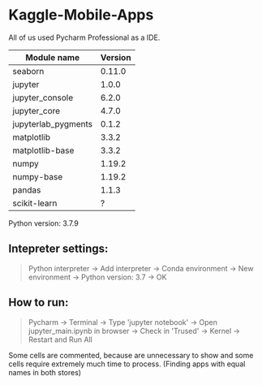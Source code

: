 # Kaggle-Mobile-Apps

All of us used Pycharm Professional as a IDE.

| Module name  | Version |
| ------------- | ------------- |
| seaborn | 0.11.0  |
| jupyter  | 1.0.0  |
| jupyter_console  | 6.2.0  |
| jupyter_core  | 4.7.0 |
| jupyterlab_pygments  | 0.1.2  |
| matplotlib | 3.3.2  |
| matplotlib-base  | 3.3.2 |
| numpy  | 1.19.2 |
| numpy-base  | 1.19.2 |
| pandas  | 1.1.3 |
| scikit-learn  | ?  |

Python version: 3.7.9

## Intepreter settings:

   >Python interpreter -> Add interpreter -> Conda environment -> New environment -> Python version: 3.7 -> OK

## How to run:

   >Pycharm -> Terminal -> Type 'jupyter notebook' -> Open jupyter_main.ipynb in browser -> Check in 'Trused' -> Kernel -> Restart and Run All

Some cells are commented, because are unnecessary to show and some cells require extremely much time to process. (Finding apps with equal names in both stores)
